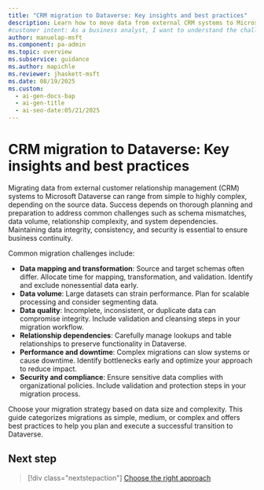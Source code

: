 ```yaml
---
title: "CRM migration to Dataverse: Key insights and best practices"
description: Learn how to move data from external CRM systems to Microsoft Dataverse, overcome common challenges, and ensure business continuity.
#customer intent: As a business analyst, I want to understand the challenges of migrating CRM data to Dataverse so that I can plan a smooth transition.
author: manuelap-msft
ms.component: pa-admin
ms.topic: overview
ms.subservice: guidance
ms.author: mapichle
ms.reviewer: jhaskett-msft
ms.date: 08/19/2025
ms.custom:
  - ai-gen-docs-bap
  - ai-gen-title
  - ai-seo-date:05/21/2025
---
```


# CRM migration to Dataverse: Key insights and best practices

Migrating data from external customer relationship management (CRM) systems to Microsoft Dataverse can range from simple to highly complex, depending on the source data. Success depends on thorough planning and preparation to address common challenges such as schema mismatches, data volume, relationship complexity, and system dependencies. Maintaining data integrity, consistency, and security is essential to ensure business continuity.

Common migration challenges include:

- **Data mapping and transformation**: Source and target schemas often differ. Allocate time for mapping, transformation, and validation. Identify and exclude nonessential data early.
- **Data volume**: Large datasets can strain performance. Plan for scalable processing and consider segmenting data.
- **Data quality**: Incomplete, inconsistent, or duplicate data can compromise integrity. Include validation and cleansing steps in your migration workflow.
- **Relationship dependencies**: Carefully manage lookups and table relationships to preserve functionality in Dataverse.
- **Performance and downtime**: Complex migrations can slow systems or cause downtime. Identify bottlenecks early and optimize your approach to reduce impact.
- **Security and compliance**: Ensure sensitive data complies with organizational policies. Include validation and protection steps in your migration process.

Choose your migration strategy based on data size and complexity. This guide categorizes migrations as simple, medium, or complex and offers best practices to help you plan and execute a successful transition to Dataverse.

## Next step

> [!div class="nextstepaction"]
> [Choose the right approach](data-migration-approaches.md)
